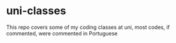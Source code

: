 # uni-classes
This repo covers some of my coding classes at uni, most codes, if commented, were commented in Portuguese
